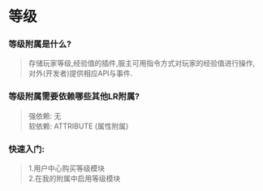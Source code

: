 # 等级

### 等级附属是什么?

> 存储玩家等级,经验值的插件,服主可用指令方式对玩家的经验值进行操作,<br>对外(开发者)提供相应API与事件.


### 等级附属需要依赖哪些其他LR附属?

> 强依赖: 无<br>软依赖: ATTRIBUTE (属性附属)


### 快速入门:

>1.用户中心购买等级模块<br>2.在我的附属中启用等级模块

